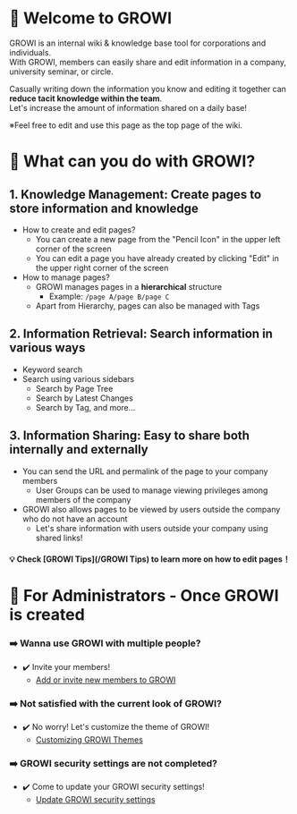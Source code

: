 # :tada: Welcome to GROWI 

GROWI is an internal wiki & knowledge base tool for corporations and individuals.  
With GROWI, members can easily share and edit information in a company, university seminar, or circle.

Casually writing down the information you know and editing it together can **reduce tacit knowledge within the team**.  
Let's increase the amount of information shared on a daily base!

<div class="alert alert-primary" role="alert">
※Feel free to edit and use this page as the top page of the wiki.
</div>

# :beginner: What can you do with GROWI?
## 1. Knowledge Management: Create pages to store information and knowledge
- How to create and edit pages?
    - You can create a new page from the "Pencil Icon" in the upper left corner of the screen
    - You can edit a page you have already created by clicking "Edit" in the upper right corner of the screen
- How to manage pages?
    - GROWI manages pages in a **hierarchical** structure
        - Example: ` /page A/page B/page C ` 
    - Apart from Hierarchy, pages can also be managed with Tags

## 2. Information Retrieval: Search information in various ways
- Keyword search
- Search using various sidebars
    - Search by Page Tree
    - Search by Latest Changes
    - Search by Tag, and more...

## 3. Information Sharing: Easy to share both internally and externally
- You can send the URL and permalink of the page to your company members
    - User Groups can be used to manage viewing privileges among members of the company
- GROWI also allows pages to be viewed by users outside the company who do not have an account
    - Let's share information with users outside your company using shared links!

#### :bulb: Check [GROWI Tips](/GROWI Tips) to learn more on how to edit pages！


# :wrench: For Administrators - Once GROWI is created

### :arrow_right: Wanna use GROWI with multiple people?
- :heavy_check_mark: Invite your members!
    - [Add or invite new members to GROWI](https://docs.growi.org/en/admin-guide/management-cookbook/user-management.html#temporary-issuance-of-a-new-user)

### :arrow_right: Not satisfied with the current look of GROWI?
- :heavy_check_mark: No worry! Let's customize the theme of GROWI!
    - [Customizing GROWI Themes](/admin/customize)

### :arrow_right: GROWI security settings are not completed?
- :heavy_check_mark: Come to update your GROWI security settings!
    - [Update GROWI security settings](/admin/security)
